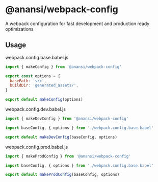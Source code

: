 # @anansi/webpack-config
A webpack configuration for fast development and production ready optimizations

## Usage

webpack.config.base.babel.js

```javascript
import { makeConfig } from '@anansi/webpack-config'

export const options = {
  basePath: 'src',
  buildDir: 'generated_assets/',
}

export default makeConfig(options)
```

webpack.config.dev.babel.js

```javascript
import { makeDevConfig } from '@anansi/webpack-config'

import baseConfig, { options } from './webpack.config.base.babel'

export default makeDevConfig(baseConfig, options)
```

webpack.config.prod.babel.js

```javascript
import { makeProdConfig } from '@anansi/webpack-config'

import baseConfig, { options } from './webpack.config.base.babel'

export default makeProdConfig(baseConfig, options)
```
